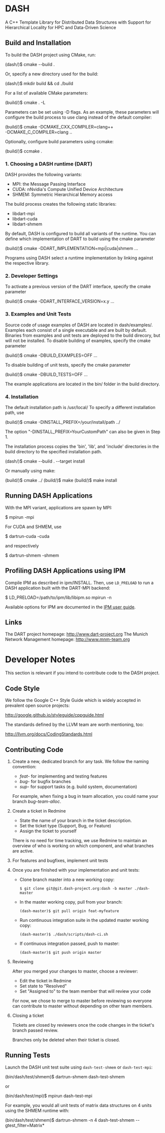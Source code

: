 DASH
====

A C++ Template Library for Distributed Data Structures with Support
for Hierarchical Locality for HPC and Data-Driven Science

Build and Installation
----------------------

To build the DASH project using CMake, run:

  (dash/)$ cmake --build .

Or, specify a new directory used for the build:

  (dash/)$ mkdir build && cd ./build

For a list of available CMake parameters:

  (build/)$ cmake . -L

Parameters can be set using -D flags. As an example, these parameters
will configure the build process to use clang instead of the default
compiler:

  (build/)$ cmake -DCMAKE_CXX_COMPILER=clang++ \
                       -DCMAKE_C_COMPILER=clang ..

Optionally, configure build parameters using ccmake:

  (build/)$ ccmake .

### 1. Choosing a DASH runtime (DART)

DASH provides the following variants:

  - MPI: the Message Passing Interface
  - CUDA: nNvidia's Compute Unified Device Architecture
  - SHMEM: Symmetric Hierarchical Memory access

The build process creates the following static libraries:

  - libdart-mpi
  - libdart-cuda
  - libdart-shmem

By default, DASH is configured to build all variants of the runtime.
You can define which implementation of DART to build using the cmake
parameter

  (build/)$ cmake -DDART_IMPLEMENTATION=mpi|cuda|shmem ...

Programs using DASH select a runtime implementation by linking against the
respective library.

### 2. Developer Settings

To activate a previous version of the DART interface, specify the
cmake parameter

  (build/)$ cmake -DDART_INTERFACE_VERSION=x.y ...

### 3. Examples and Unit Tests

Source code of usage examples of DASH are located in dash/examples/.
Examples each consist of a single executable and are built by default.
Binaries from examples and unit tests are deployed to the build direcory,
but will not be installed.
To disable building of examples, specify the cmake parameter

  (build/)$ cmake -DBUILD_EXAMPLES=OFF ...

To disable building of unit tests, specify the cmake parameter

  (build/)$ cmake -DBUILD_TESTS=OFF ...

The example applications are located in the bin/ folder in the build
directory.

### 4. Installation

The default installation path is /usr/local/
To specify a different installation path, use

  (build/)$ cmake -DINSTALL_PREFIX=/your/install/path ../

The option "-DINSTALL_PREFIX=YourCustomPath" can also be given in Step 1.

The installation process copies the 'bin', 'lib', and 'include' directories
in the build directory to the specified installation path.

  (dash/)$ cmake --build . --target install

Or manually using make:

  (build/)$ cmake <build options> ../
  (build/)$ make
  (build/)$ make install

Running DASH Applications
-------------------------

With the MPI variant, applications are spawn by MPI:

  $ mpirun <app>-mpi

For CUDA and SHMEM, use

  $ dartrun-cuda <app>-cuda

and respectively

  $ dartrun-shmem <app>-shmem

Profiling DASH Applications using IPM
-------------------------------------

Compile IPM as described in ipm/INSTALL. Then, use `LD_PRELOAD` to run a
DASH application built with the DART-MPI backend:

  $ LD_PRELOAD=/path/to/ipm/lib/libipm.so mpirun -n <nproc> <DASH executable>

Available options for IPM are documented in the
[IPM user guide](http://ipm-hpc.org/docs/user.php).

Links
-----

The DART project homepage: http://www.dart-project.org
The Munich Network Management homepage: http://www.mnm-team.org

Developer Notes
===============

This section is relevant if you intend to contribute code to the DASH project.

Code Style
----------

We follow the Google C++ Style Guide which is widely accepted in prevalent
open source projects:

http://google.github.io/styleguide/cppguide.html

The standards defined by the LLVM team are worth mentioning, too:

http://llvm.org/docs/CodingStandards.html

Contributing Code
-----------------

1. Create a new, dedicated branch for any task. We follow the naming
   convention:

    - *feat-<shortname>* for implementing and testing features
    - *bug-<shortname>* for bugfix branches
    - *sup-<shortname>* for support tasks (e.g. build system, documentation)

   For example, when fixing a bug in team allocation, you could name your
   branch *bug-team-alloc*.

2. Create a ticket in Redmine

    - State the name of your branch in the ticket description.
    - Set the ticket type (Support, Bug, or Feature)
    - Assign the ticket to yourself

   There is no need for time tracking, we use Redmine to maintain an overview
   of who is working on which component, and what branches are active.

3. For features and bugfixes, implement unit tests

4. Once you are finished with your implementation and unit tests:

    - Clone branch master into a new working copy:

          $ git clone git@git.dash-project.org:dash -b master ./dash-master

    - In the master working copy, pull from your branch:

          (dash-master)$ git pull origin feat-myfeature

    - Run continuous integration suite in the updated master working copy:

          (dash-master)$ ./dash/scripts/dash-ci.sh

    - If continuous integration passed, push to master:

          (dash-master)$ git push origin master

5. Reviewing

   After you merged your changes to master, choose a reviewer:

    - Edit the ticket in Redmine
    - Set state to "Resolved"
    - Set "Assigned to" to the team member that will review your code

   For now, we chose to merge to master before reviewing so everyone can
   contribute to master without depending on other team members.

6. Closing a ticket

   Tickets are closed by reviewers once the code changes in the ticket's
   branch passed review.

   Branches only be deleted when their ticket is closed.


Running Tests
-------------

Launch the DASH unit test suite using <code>dash-test-shmem</code> or
<code>dash-test-mpi</code>:

  (bin/dash/test/shmem)$ dartrun-shmem <dartrun options> dash-test-shmem <gtest options>

or

  (bin/dash/test/mpi)$ mpirun <MPI options> dash-test-mpi <gtest options>

For example, you would all unit tests of matrix data structures on 4 units
using the SHMEM runtime with:

  (bin/dash/test/shmem)$ dartrun-shmem -n 4 dash-test-shmem --gtest_filter=Matrix*


